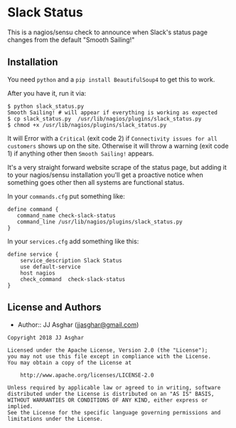 # Slack Status

This is a nagios/sensu check to announce when Slack's status page changes from the default "Smooth Sailing!"

## Installation

You need `python` and a `pip install BeautifulSoup4` to get this to work.

After you have it, run it via:

```shell
$ python slack_status.py
Smooth Sailing! # will appear if everything is working as expected
$ cp slack_status.py  /usr/lib/nagios/plugins/slack_status.py
$ chmod +x /usr/lib/nagios/plugins/slack_status.py
```

It will Error with a `Critical` (exit code 2) if `Connectivity issues for all customers` shows up on the site. Otherwise it  will throw a warning
(exit code 1) if anything other then `Smooth Sailing!` appears.

It's a very straight forward website scrape of the status page, but adding it to your nagios/sensu installation you'll get a proactive notice
when something goes other then all systems are functional status.

In your `commands.cfg` put something like:
```
define command {
   command_name check-slack-status
   command_line /usr/lib/nagios/plugins/slack_status.py
}
```

In your `services.cfg` add something like this:
```
define service {
    service_description Slack Status
    use default-service
    host nagios
    check_command  check-slack-status
}
```

## License and Authors
- Author:: JJ Asghar (jjasghar@gmail.com)

```text
Copyright 2018 JJ Asghar

Licensed under the Apache License, Version 2.0 (the "License");
you may not use this file except in compliance with the License.
You may obtain a copy of the License at

    http://www.apache.org/licenses/LICENSE-2.0

Unless required by applicable law or agreed to in writing, software
distributed under the License is distributed on an "AS IS" BASIS,
WITHOUT WARRANTIES OR CONDITIONS OF ANY KIND, either express or implied.
See the License for the specific language governing permissions and
limitations under the License.
```
